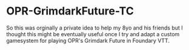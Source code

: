 # OPR-GrimdarkFuture-TC
So this was orginally a private idea to help my 8yo and his friends but I thought this might be eventually useful once I try and adapt a custom gamesystem for playing OPR's Grimdark Future in Foundary VTT.
